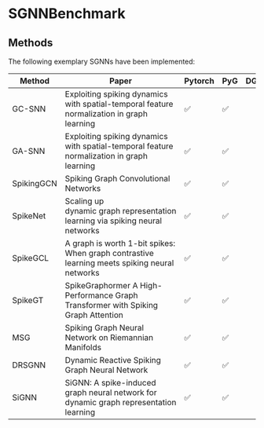 # SGNNBenchmark

## Methods
The following exemplary SGNNs have been implemented:

|Method|Paper|Pytorch|PyG|DGL|
|-|-|-|-|-|
|GC-SNN|Exploiting spiking dynamics with spatial-temporal feature normalization in graph learning|✅|✅||
|GA-SNN|Exploiting spiking dynamics with spatial-temporal feature normalization in graph learning|✅|✅||
|SpikingGCN|Spiking Graph Convolutional Networks|✅|✅||
|SpikeNet|Scaling up dynamic graph representation learning via spiking neural networks|✅|✅||
|SpikeGCL|A graph is worth 1-bit spikes: When graph contrastive learning meets spiking neural networks|✅|✅||
|SpikeGT|SpikeGraphormer A High-Performance Graph Transformer with Spiking Graph Attention|✅|✅||
|MSG|Spiking Graph Neural Network on Riemannian Manifolds|✅|✅||
|DRSGNN|Dynamic Reactive Spiking Graph Neural Network|✅|✅||
|SiGNN|SiGNN: A spike-induced graph neural network for dynamic graph representation learning|✅|✅|||

